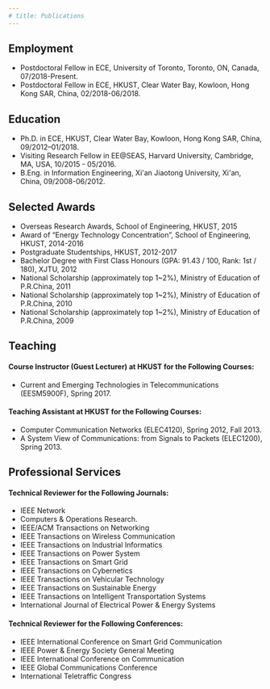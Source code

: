 ```yaml
---
# title: Publications
---
```


## Employment
>
- Postdoctoral Fellow in ECE, University of Toronto, Toronto, ON, Canada, 07/2018-Present.
- Postdoctoral Fellow in ECE, HKUST, Clear Water Bay, Kowloon, Hong Kong SAR, China, 02/2018-06/2018.

## Education
>
- Ph.D. in ECE, HKUST, Clear Water Bay, Kowloon, Hong Kong SAR, China, 09/2012–01/2018.
- Visiting Research Fellow in EE@SEAS, Harvard University, Cambridge, MA, USA, 10/2015 - 05/2016.
- B.Eng. in Information Engineering, Xi'an Jiaotong University, Xi'an, China, 09/2008-06/2012.

## Selected Awards
>
- Overseas Research Awards, School of Engineering, HKUST, 2015
- Award of “Energy Technology Concentration”, School of Engineering, HKUST, 2014-2016
- Postgraduate Studentships, HKUST, 2012-2017
- Bachelor Degree with First Class Honours (GPA: 91.43 / 100, Rank: 1st / 180), XJTU, 2012
- National Scholarship (approximately top 1~2%), Ministry of Education of P.R.China, 2011
- National Scholarship (approximately top 1~2%), Ministry of Education of P.R.China, 2010
- National Scholarship (approximately top 1~2%), Ministry of Education of P.R.China, 2009

## Teaching
#### Course Instructor (Guest Lecturer) at HKUST for the Following Courses:
>
- Current and Emerging Technologies in Telecommunications (EESM5900F), Spring 2017.

#### Teaching Assistant at HKUST for the Following Courses:
>
- Computer Communication Networks (ELEC4120), Spring 2012, Fall 2013.
- A System View of Communications: from Signals to Packets (ELEC1200), Spring 2013.



## Professional Services
#### Technical Reviewer for the Following Journals:

>
- IEEE Network
- Computers & Operations Research.
- IEEE/ACM Transactions on Networking
- IEEE Transactions on Wireless Communication
- IEEE Transactions on Industrial Informatics
- IEEE Transactions on Power System
- IEEE Transactions on Smart Grid
- IEEE Transactions on Cybernetics
- IEEE Transactions on Vehicular Technology
- IEEE Transactions on Sustainable Energy
- IEEE Transactions on Intelligent Transportation Systems
- International Journal of Electrical Power & Energy Systems

#### Technical Reviewer for the Following Conferences:
>
- IEEE International Conference on Smart Grid Communication
- IEEE Power & Energy Society General Meeting
- IEEE International Conference on Communication
- IEEE Global Communications Conference
- International Teletraffic Congress